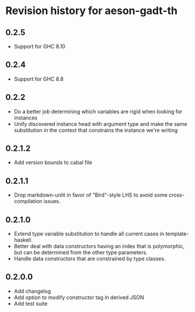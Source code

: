 # Revision history for aeson-gadt-th

## 0.2.5

* Support for GHC 8.10

## 0.2.4

* Support for GHC 8.8

## 0.2.2

* Do a better job determining which variables are rigid when looking for instances
* Unify discovered instance head with argument type and make the same substitution in the context that constrains the instance we're writing

## 0.2.1.2

* Add version bounds to cabal file

## 0.2.1.1

* Drop markdown-unlit in favor of "Bird"-style LHS to avoid some cross-compilation issues.

## 0.2.1.0

* Extend type variable substitution to handle all current cases in template-haskell.
* Better deal with data constructors having an index that is polymorphic, but can be determined from the other type parameters.
* Handle data constructors that are constrained by type classes.

## 0.2.0.0

* Add changelog
* Add option to modify constructor tag in derived JSON
* Add test suite
